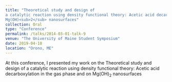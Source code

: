 ```yaml
---
title: "Theoretical study and design of
a catalytic reaction using density functional theory: Acetic acid decarboxylation in the gas phase and on
Mg(OH)<sub>2</sub> nanosurfaces"
collection: Oral
type: "Conference"
permalink: /talks/2014-03-01-talk-9
venue: "The University of Maine Student Symposium"
date: 2019-04-10
location: "Orono, ME"
---
```


At this conference, I presented my work on the Theoretical study and design of
a catalytic reaction using density functional theory: Acetic acid decarboxylation in the gas phase and on
Mg(OH)<sub>2</sub> nanosurfaces
